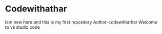 # Codewithathar
Iam new here and this is my first repository
Author-codewithathar Welcome to vs studio code
